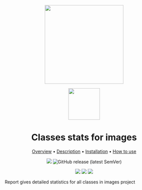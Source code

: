 <div align="center" markdown> 

<img src="https://i.imgur.com/UdBujFN.png" width="250" /> <br>

<img src="https://i.imgur.com/vhrUP20.png" width="100"/> 

# Classes stats for images  

<p align="center">

  <a href="#overview">Overview</a> •
  <a href="#description">Description</a> •
  <a href="#installation">Installation</a> •
  <a href="#how-to-use">How to use</a>
</p>

[![](https://img.shields.io/badge/slack-chat-green.svg?logo=slack)](https://supervise.ly/slack) 
![GitHub release (latest SemVer)](https://img.shields.io/github/v/release/supervisely-ecosystem/classes-stats-for-images)

![](http://img.shields.io/endpoint?color=success&label=views&url=https%3A%2F%2Fdev.supervise.ly%2Fpublic%2Fapi%2Fv3%2Fecosystem.counters%3Frepo%3Dsupervisely-ecosystem%2Fclasses-stats-for-images%26counter%3Dviews)
![](http://img.shields.io/endpoint?color=success&label=used%20by&url=https%3A%2F%2Fdev.supervise.ly%2Fpublic%2Fapi%2Fv3%2Fecosystem.counters%3Frepo%3Dsupervisely-ecosystem%2Fclasses-stats-for-images%26counter%3Druns)
![](http://img.shields.io/endpoint?color=success&label=runs&url=https%3A%2F%2Fdev.supervise.ly%2Fpublic%2Fapi%2Fv3%2Fecosystem.counters%3Frepo%3Dsupervisely-ecosystem%2Fclasses-stats-for-images%26counter%3Ddownloads)




</div>

Report gives detailed statistics for all classes in images project
